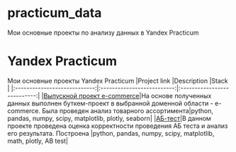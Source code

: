 # practicum_data
Мои основные проекты по анализу данных в  Yandex Practicum
# Yandex Practicum
Мои основные проекты Yandex Practicum
|Project link                  |Description                 |Stack                        |
|:----------------------------:|:--------------------------:|:---------------------------:|
|[Выпускной проект e-commerce](https://github.com/ValencyLat/practicum_data/blob/main/Final/e-commerce_git.ipynb)|На основе полученных данных выполнен буткем-проект в выбранной доменной области - e-commerce. Была проведен анализ товарного ассортимента|python, pandas, numpy, scipy, matplotlib, plotly, seaborn|
|[АБ-тест](https://github.com/ValencyLat/practicum_data/blob/main/Final/ab_test.ipynb)|В данном проекте проведена оценка корректности проведения АБ теста и анализ его  результата. Построена |python, pandas, numpy, scipy, matplotlib, math, plotly, AB test|

